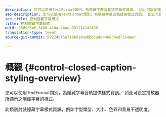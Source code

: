 ```yaml
---
description: 您可以使用TextFormat類別，為隱藏字幕音軌提供樣式資訊。 如此可設定播放器所顯示之隱藏字幕的樣式。
seo-description: 您可以使用TextFormat類別，為隱藏字幕音軌提供樣式資訊。 如此可設定播放器所顯示之隱藏字幕的樣式。
seo-title: 控制隱藏字幕樣式
title: 控制隱藏字幕樣式
uuid: 85d9d6a6-5480-42ba-84ae-69121424f498
translation-type: tm+mt
source-git-commit: 592245f5a7186d18dabbb5a98a468cbed7354aed

---
```



# 概觀 {#control-closed-caption-styling-overview}

您可以使用TextFormat類別，為隱藏字幕音軌提供樣式資訊。 如此可設定播放器所顯示之隱藏字幕的樣式。

此類別封裝隱藏字幕樣式資訊，例如字型類型、大小、色彩和背景不透明度。